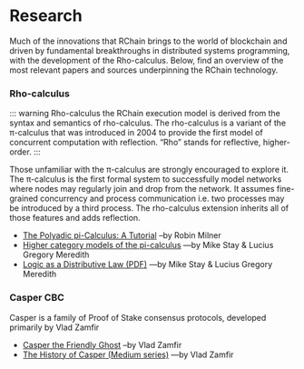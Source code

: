 # Research

Much of the innovations that RChain brings to the world of blockchain and driven by fundamental breakthroughs in distributed systems programming, with the development of the Rho-calculus. Below, find an overview of the most relevant papers and sources underpinning the RChain technology.

### Rho-calculus
::: warning Rho-calculus
the RChain execution model is derived from the syntax and semantics of rho-calculus. The rho-calculus is a variant of the π-calculus that was introduced in 2004 to provide the first model of concurrent computation with reflection. “Rho” stands for reflective, higher-order.
:::

Those unfamiliar with the π-calculus are strongly encouraged to explore it. The π-calculus is the first formal system to successfully model networks where nodes may regularly join and drop from the network. It assumes fine-grained concurrency and process communication i.e. two processes may be introduced by a third process. The rho-calculus extension inherits all of those features and adds reflection.

- [The Polyadic pi-Calculus: A Tutorial](http://www.lfcs.inf.ed.ac.uk/reports/91/ECS-LFCS-91-180/) –by Robin Milner
- [Higher category models of the pi-calculus](https://arxiv.org/abs/1504.04311) —by Mike Stay &amp; Lucius Gregory Meredith
- [Logic as a Distributive Law (PDF)](https://arxiv.org/pdf/1610.02247v3.pdf) —by Mike Stay &amp; Lucius Gregory Meredith



### Casper CBC
Casper is a family of Proof of Stake consensus protocols, developed primarily by Vlad Zamfir

- [Casper the Friendly Ghost](https://github.com/ethereum/research/blob/master/papers/CasperTFG/CasperTFG.pdf) –by Vlad Zamfir
- [The History of Casper (Medium series)](https://medium.com/@Vlad_Zamfir/the-history-of-casper-part-1-59233819c9a9) —by Vlad Zamfir